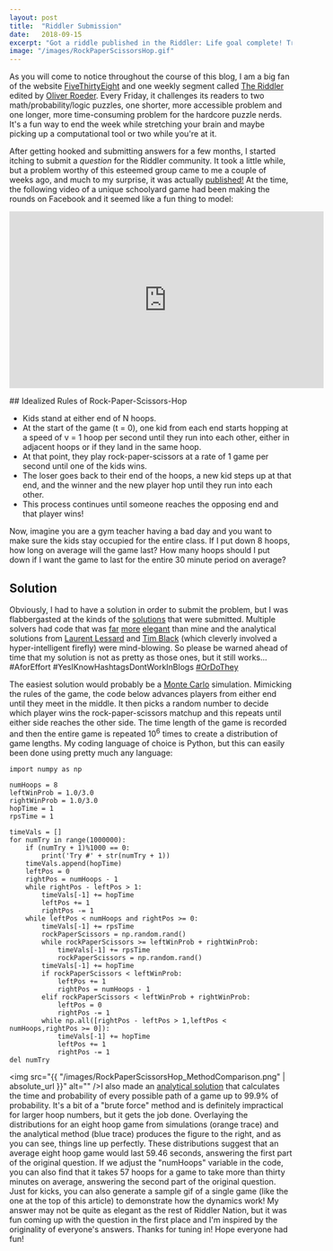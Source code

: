```yaml
---
layout: post
title:  "Riddler Submission"
date:   2018-09-15
excerpt: "Got a riddle published in the Riddler: Life goal complete! Try your hand at a game I call 'Rock-Paper-Scissors-Hop'..."
image: "/images/RockPaperScissorsHop.gif"
---
```


<head>
<meta name="twitter:card" content="summary_large_image">
<meta name="twitter:creator" content="@tefirman51">
<meta name="twitter:site" content="@tefirman51">
<meta name="twitter:title" content="Riddler Submission">
<meta name="twitter:description" content="Got a riddle published in the Riddler: Life goal complete! Try your hand at a game I call 'Rock-Paper-Scissors-Hop'...">
<meta name="twitter:image:src" content="https://tefirman.github.io/images/RockPaperScissorsHop.gif">
<meta name="twitter:image:width" content="280">
<meta name="twitter:image:height" content="150">
</head>

As you will come to notice throughout the course of this blog, I am a big fan of the website <a href="https://fivethirtyeight.com">FiveThirtyEight</a> and one weekly segment called <a href="https://fivethirtyeight.com/tag/the-riddler/">The Riddler</a> edited by <a href="https://twitter.com/ollie">Oliver Roeder</a>. Every Friday, it challenges its readers to two math/probability/logic puzzles, one shorter, more accessible problem and one longer, more time-consuming problem for the hardcore puzzle nerds. It's a fun way to end the week while stretching your brain and maybe picking up a computational tool or two while you're at it.

After getting hooked and submitting answers for a few months, I started itching to submit a <i>question</i> for the Riddler community. It took a little while, but a problem worthy of this esteemed group came to me a couple of weeks ago, and much to my surprise, it was actually <a href="https://fivethirtyeight.com/features/how-many-hoops-will-kids-jump-through-to-play-rock-paper-scissors/">published!</a> At the time, the following video of a unique schoolyard game had been making the rounds on Facebook and it seemed like a fun thing to model:

<div align="center"><iframe width="560" height="315" src="https://www.youtube.com/embed/PcIord7RNAI" frameborder="0" allow="autoplay; encrypted-media" allowfullscreen></iframe></div>

<p></p>
## Idealized Rules of Rock-Paper-Scissors-Hop

<ul>
	<li>Kids stand at either end of N hoops.</li>
	<li>At the start of the game (t = 0), one kid from each end starts hopping at a speed of v = 1 hoop per second until they run into each other, either in adjacent hoops or if they land in the same hoop.</li>
	<li>At that point, they play rock-paper-scissors at a rate of 1 game per second until one of the kids wins.</li>
	<li>The loser goes back to their end of the hoops, a new kid steps up at that end, and the winner and the new player hop until they run into each other.</li>
	<li>This process continues until someone reaches the opposing end and that player wins!</li>
</ul>

Now, imagine you are a gym teacher having a bad day and you want to make sure the kids stay occupied for the entire class. If I put down 8 hoops, how long on average will the game last? How many hoops should I put down if I want the game to last for the entire 30 minute period on average?

## Solution

Obviously, I had to have a solution in order to submit the problem, but I was flabbergasted at the kinds of the <a href="https://fivethirtyeight.com/features/the-new-national-pastime-competitive-coin-flipping/">solutions</a> that were submitted. Multiple solvers had code that was <a href="https://github.com/zsegel/538riddler/blob/master/riddler_RPS_hop.py">far</a> <a href="https://gist.github.com/mrichards42/7c63d2ea209081f75dedfaaa08f87e86">more</a> <a href="https://github.com/Saehry/Riddler/blob/master/2018-08-24.py">elegant</a> than mine and the analytical solutions from <a href="https://laurentlessard.com/bookproofs/hoop-hop-showdown/">Laurent Lessard</a> and <a href="http://math.uchicago.edu/~timblack/blog/hoops.html">Tim Black</a> (which cleverly involved a hyper-intelligent firefly) were mind-blowing. So please be warned ahead of time that my solution is not as pretty as those ones, but it still works... #AforEffort #YesIKnowHashtagsDontWorkInBlogs <a href="https://twitter.com/search?q=%23OrDoThey&src=typd">#OrDoThey</a>

The easiest solution would probably be a <a href="https://en.wikipedia.org/wiki/Monte_Carlo_method">Monte Carlo</a> simulation. Mimicking the rules of the game, the code below advances players from either end until they meet in the middle. It then picks a random number to decide which player wins the rock-paper-scissors matchup and this repeats until either side reaches the other side. The time length of the game is recorded and then the entire game is repeated 10<sup>6</sup> times to create a distribution of game lengths. My coding language of choice is Python, but this can easily been done using pretty much any language: 

<pre><code>import numpy as np

numHoops = 8
leftWinProb = 1.0/3.0
rightWinProb = 1.0/3.0
hopTime = 1
rpsTime = 1

timeVals = []
for numTry in range(1000000):
	if (numTry + 1)%1000 == 0:
		print('Try #' + str(numTry + 1))
	timeVals.append(hopTime)
	leftPos = 0
	rightPos = numHoops - 1
	while rightPos - leftPos > 1:
		timeVals[-1] += hopTime
		leftPos += 1
		rightPos -= 1
	while leftPos < numHoops and rightPos >= 0:
		timeVals[-1] += rpsTime
		rockPaperScissors = np.random.rand()
		while rockPaperScissors >= leftWinProb + rightWinProb:
			timeVals[-1] += rpsTime
			rockPaperScissors = np.random.rand()
		timeVals[-1] += hopTime
		if rockPaperScissors < leftWinProb:
			leftPos += 1
			rightPos = numHoops - 1
		elif rockPaperScissors < leftWinProb + rightWinProb:
			leftPos = 0
			rightPos -= 1
		while np.all([rightPos - leftPos > 1,leftPos < numHoops,rightPos >= 0]):
			timeVals[-1] += hopTime
			leftPos += 1
			rightPos -= 1
del numTry
</code></pre>

<span class="image right"><img src="{{ "/images/RockPaperScissorsHop_MethodComparison.png" | absolute_url }}" alt="" /></span>I also made an <a href="https://github.com/tefirman/RiddlerCode/blob/master/RockPaperScissorsHop.py">analytical solution</a> that calculates the time and probability of every possible path of a game up to 99.9% of probability. It's a bit of a "brute force" method and is definitely impractical for larger hoop numbers, but it gets the job done. Overlaying the distributions for an eight hoop game from simulations (orange trace) and the analytical method (blue trace) produces the figure to the right, and as you can see, things line up perfectly. These distributions suggest that an average eight hoop game would last 59.46 seconds, answering the first part of the original question. If we adjust the "numHoops" variable in the code, you can also find that it takes 57 hoops for a game to take more than thirty minutes on average, answering the second part of the original question. Just for kicks, you can also generate a sample gif of a single game (like the one at the top of this article) to demonstrate how the dynamics work! My answer may not be quite as elegant as the rest of Riddler Nation, but it was fun coming up with the question in the first place and I'm inspired by the originality of everyone's answers. Thanks for tuning in! Hope everyone had fun!


